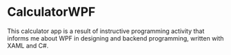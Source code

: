 # CalculatorWPF
This calculator app is a result of instructive programming activity that informs me about WPF in designing and backend programming, written with XAML and C#.
